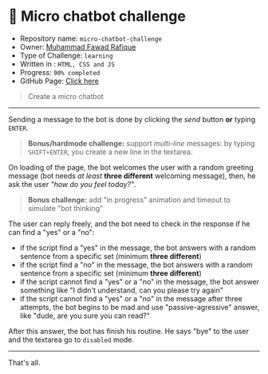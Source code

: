 # 💬 Micro chatbot challenge

- Repository name: `micro-chatbot-challenge`
- Owner: [Muhammad Fawad Rafique](https://github.com/fawadrafique)
- Type of Challenge: `learning`
- Written in : `HTML, CSS and JS`
- Progress: `90% completed`
- GitHub Page: [Click here](https://github.com/fawadrafique)

> Create a _micro_ chatbot

---

Sending a message to the bot is done by clicking the _send_ button **or** typing `ENTER`.

> **Bonus/hardmode challenge:** support _multi-line_ messages: by typing `SHIFT+ENTER`, you create a new line in the textarea.

On loading of the page, the bot welcomes the user with a random greeting message
(bot needs _at least_ **three different** welcoming message), then, he ask the user _"how do you feel today?"_.

> **Bonus challenge:** add "in progress" animation and timeout to simulate "bot thinking"

The user can reply freely, and the bot need to check in the response if he can find a "yes" or a "no":

- if the script find a "yes" in the message, the bot answers with a random sentence from a specific set (minimum **three different**)
- if the script find a "no" in the message, the bot answers with a random sentence from a specific set (minimum **three different**)
- if the script cannot find a "yes" or a "no" in the message, the bot answer something like "I didn't understand, can you please try again"
- if the script cannot find a "yes" or a "no" in the message after three attempts, the bot begins to be mad and use "passive-agressive" answer, like "dude, are you sure you can read?"

After this answer, the bot has finish his routine. He says "bye" to the user and the textarea go to `disabled` mode.

---

That's all.
